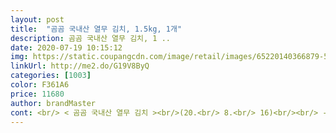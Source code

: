 ```yaml
---
layout: post 
title:  "곰곰 국내산 열무 김치, 1.5kg, 1개" 
description: 곰곰 국내산 열무 김치, 1 ..
date: 2020-07-19 10:15:12 
img: https://static.coupangcdn.com/image/retail/images/65220140366879-56f3c6cb-ab26-44b7-81bf-ca446497cac5.jpg 
linkUrl: http://me2.do/G19V8ByQ 
categories: [1003] 
color: F361A6 
price: 11680 
author: brandMaster 
cont: <br/> < 곰곰 국내산 열무 김치 ><br/>(20.<br/> 8.<br/> 16)<br/><br/> -<br/>1kg 샀더니<br/>5/20 첫구매하고 어제 다 먹었어요^^<br/>가격  7,990 원<br/>간이 심심할수도 있는데<br/>국물이 별로없어요!!!<br/>그럼 바로 냉장고로 슝ㅎㅎ<br/>근데 곰곰 열무김치는 10일이라니ㅋㅋㅋ맛있어서 계속 먹게 되요^^<br/>길게 두고 먹어도 한달 넘지 못해요ㅋㅋㅋ<br/>김치 재료가 다 국산이라 믿을수 있고, 무엇보다 신선함이!!!<br/>김치담그고 바로 보내준거같아요<br/>너무 맛있어요<br/>다음에는 그냥 두개 시켜야할까봐요^^이번에도 잘먹을게요♡<br/> 
---
```

 